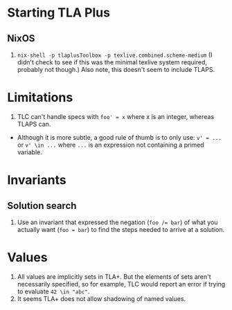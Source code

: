 # Starting TLA Plus

## NixOS

1. `nix-shell -p tlaplusToolbox -p texlive.combined.scheme-medium`
  (I didn't check to see if this was the minimal texlive system required, probably not though.)
  Also note, this doesn't seem to include TLAPS.


# Limitations
1. TLC can't handle specs with `foo' = x` where x is an integer, whereas TLAPS can.
  - Although it is more subtle, a good rule of thumb is to only use:
     `v' = ...` or `v' \in ...` where `...` is an expression not containing a primed variable.

# Invariants

## Solution search
  1. Use an invariant that expressed the negation (`foo /= bar`) of what you actually want (`foo = bar`) to find the steps needed to arrive at a solution.

# Values

1. All values are implicitly sets in TLA+. But the elements of sets aren't necessarily specified, so for example, TLC would report an error if trying to evaluate `42 \in "abc"`.
2. It seems TLA+ does not allow shadowing of named values.
